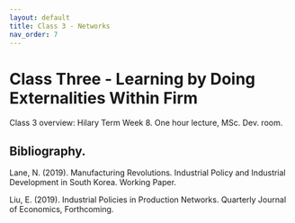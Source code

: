 ```yaml
---
layout: default
title: Class 3 - Networks
nav_order: 7
---
```


# Class Three - Learning by Doing Externalities Within Firm

Class 3 overview: Hilary Term Week 8. One hour lecture, MSc. Dev. room.



## Bibliography.

Lane, N. (2019). Manufacturing Revolutions. Industrial Policy and Industrial Development in South Korea. Working Paper.

Liu, E. (2019). Industrial Policies in Production Networks. Quarterly Journal of Economics, Forthcoming.





